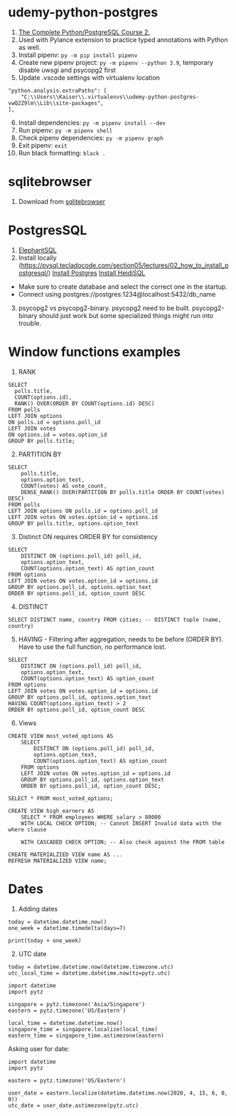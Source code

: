 # udemy-python-postgres
1. [The Complete Python/PostgreSQL Course 2.](https://www.https://www.udemy.com/course/complete-python-postgresql-database-course/)
2. Used with Pylance extension to practice typed annotations with Python as well.
3. Install pipenv: `py -m pip install pipenv`
4. Create new pipenv project: `py -m pipenv --python 3.9`, temporary disable uwsgi and psycopg2 first
5. Update .vscode settings with virtualenv location
```
"python.analysis.extraPaths": [
    "C:\\Users\\Kaiser\\.virtualenvs\\udemy-python-postgres-vwQ2Z9lm\\Lib\\site-packages",
],
```
6. Install dependencies: `py -m pipenv install --dev`
7. Run pipenv: `py -m pipenv shell`
8. Check pipenv dependencies: `py -m pipenv graph`
9. Exit pipenv: `exit`
10. Run black formatting: `black .`


# sqlitebrowser
1. Download from [sqlitebrowser](https://sqlitebrowser.org/dl)

# PostgresSQL
1. [ElephantSQL](elephantsql.com)
2. Install locally (https://pysql.tecladocode.com/section05/lectures/02_how_to_install_postgresql/)
[Install Postgres](https://www.postgresqltutorial.com/install-postgresql/)
[Install HeidiSQL](https://www.heidisql.com/download.php)
- Make sure to create database and select the correct one in the startup.
- Connect using postgres://postgres:1234@localhost:5432/db_name
3. psycopg2 vs psycopg2-binary. psycopg2 need to be built. psycopg2-binary should just work but some specialized things might run into trouble.


# Window functions examples
1. RANK
```
SELECT
  polls.title,
  COUNT(options.id),
  RANK() OVER(ORDER BY COUNT(options.id) DESC)
FROM polls
LEFT JOIN options
ON polls.id = options.poll_id
LEFT JOIN votes
ON options.id = votes.option_id
GROUP BY polls.title;
```
2. PARTITION BY
```
SELECT
	polls.title,
	options.option_text,
	COUNT(votes) AS vote_count,
	DENSE_RANK() OVER(PARTITION BY polls.title ORDER BY COUNT(votes) DESC)
FROM polls
LEFT JOIN options ON polls.id = options.poll_id
LEFT JOIN votes ON votes.option_id = options.id
GROUP BY polls.title, options.option_text
```
3. Distinct ON requires ORDER BY for consistency
```
SELECT
	DISTINCT ON (options.poll_id) poll_id,
	options.option_text,
	COUNT(options.option_text) AS option_count
FROM options
LEFT JOIN votes ON votes.option_id = options.id
GROUP BY options.poll_id, options.option_text
ORDER BY options.poll_id, option_count DESC
```
4. DISTINCT
```
SELECT DISTINCT name, country FROM cities; -- DISTINCT tuple (name, country)
```
5. HAVING - Filtering after aggregation, needs to be before (ORDER BY).
Have to use the full function, no performance lost.
```
SELECT
	DISTINCT ON (options.poll_id) poll_id,
	options.option_text,
	COUNT(options.option_text) AS option_count
FROM options
LEFT JOIN votes ON votes.option_id = options.id
GROUP BY options.poll_id, options.option_text
HAVING COUNT(options.option_text) > 2
ORDER BY options.poll_id, option_count DESC
```
6. Views
```
CREATE VIEW most_voted_options AS
    SELECT
        DISTINCT ON (options.poll_id) poll_id,
        options.option_text,
        COUNT(options.option_text) AS option_count
    FROM options
    LEFT JOIN votes ON votes.option_id = options.id
    GROUP BY options.poll_id, options.option_text
    ORDER BY options.poll_id, option_count DESC;

SELECT * FROM most_voted_options;
```
```
CREATE VIEW high_earners AS
    SELECT * FROM employees WHERE salary > 80000
    WITH LOCAL CHECK OPTION; -- Cannot INSERT Invalid data with the where clause

    WITH CASCADED CHECK OPTION; -- Also check against the FROM table
```
```
CREATE MATERIALZIED VIEW name AS ...
REFRESH MATERIALIZED VIEW name;
```

# Dates
1. Adding dates
```
today = datetime.datetime.now()
one_week = datetime.timedelta(days=7)

print(today + one_week)
```
2. UTC date
```
today = datetime.datetime.now(datetime.timezone.utc)
utc_local_time = datetime.datetime.now(tz=pytz.utc)
```
```
import datetime
import pytz

singapore = pytz.timezone('Asia/Singapore')
eastern = pytz.timezone('US/Eastern')

local_time = datetime.datetime.now()
singapore_time = singapore.localize(local_time)
eastern_time = singapore_time.astimezone(eastern)
```
Asking user for date:
```
import datetime
import pytz

eastern = pytz.timezone('US/Eastern')

user_date = eastern.localize(datetime.datetime.now(2020, 4, 15, 6, 0, 0))
utc_date = user_date.astimezone(pytz.utc)
```